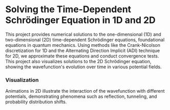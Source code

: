 # Solving the Time-Dependent Schrödinger Equation in 1D and 2D
This project provides numerical solutions to the one-dimensional (1D) and two-dimensional (2D) time-dependent Schrödinger equations, foundational equations in quantum mechanics. Using methods like the Crank-Nicolson discretization for 1D and the Alternating Direction Implicit (ADI) technique for 2D, we approximate these equations and conduct convergence tests. This project also visualizes solutions to the 2D Schrödinger equation, showing the wavefunction's evolution over time in various potential fields.

### Visualization

Animations in 2D illustrate the interaction of the wavefunction with different potentials, demonstrating phenomena such as reflection, tunneling, and probability distribution shifts.


